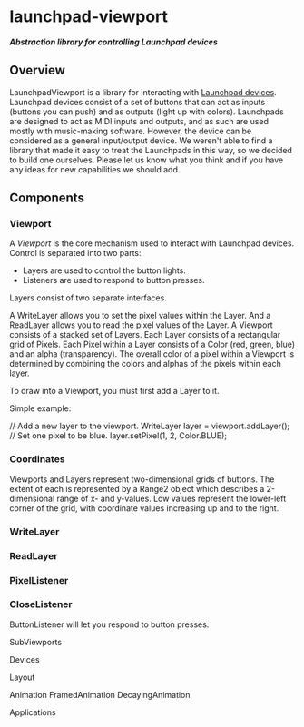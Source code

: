 # launchpad-viewport
***Abstraction library for controlling Launchpad devices***

## Overview

LaunchpadViewport is a library for interacting with [Launchpad
devices](https://global.novationmusic.com/launch/launchpad#).
Launchpad devices consist of a set of buttons that can act as
inputs (buttons you can push) and as outputs (light up with colors).
Launchpads are designed to act as MIDI inputs and outputs, and
as such are used mostly with music-making software. However,
the device can be considered as a general input/output device.
We weren't able to find a library that made it easy to treat
the Launchpads in this way, so we decided to build one ourselves.
Please let us know what you think and if you have any ideas for
new capabilities we should add.

## Components

### Viewport

A _Viewport_ is the core mechanism used to interact with Launchpad devices. 
Control is separated into two parts:
* Layers are used to control the button lights.
* Listeners are used to respond to button presses.

Layers consist of two separate interfaces.

A WriteLayer allows you to set the pixel values within the Layer.
And a ReadLayer allows you to read the pixel values of the Layer.
A Viewport consists of a stacked set of Layers. Each Layer consists of
a rectangular grid of Pixels.  Each Pixel within a Layer consists of 
a Color (red, green, blue) and an alpha (transparency). The overall color
of a pixel within a Viewport is determined by combining the colors and
alphas of the pixels within each layer. 

To draw into a Viewport, you must first add a Layer to it.

Simple example:

// Add a new layer to the viewport.
WriteLayer layer = viewport.addLayer();
// Set one pixel to be blue.
layer.setPixel(1, 2, Color.BLUE);
 
### Coordinates

Viewports and Layers represent two-dimensional grids of buttons.
The extent of each is represented by a Range2 object which describes
a 2-dimensional range of x- and y-values. Low values represent the
lower-left corner of the grid, with coordinate values increasing up 
and to the right.

### WriteLayer

### ReadLayer
### PixelListener
### CloseListener

ButtonListener will let you respond to button presses.

SubViewports

Devices

Layout

Animation
FramedAnimation
DecayingAnimation

Applications
